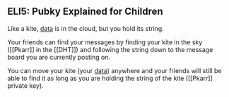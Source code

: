 ## ELI5: Pubky Explained for Children

Like a kite, [data](pubky-core/Data%20Stores.md) is in the cloud, but you hold its string.

Your friends can find your messages by finding your kite in the sky ([[Pkarr]] in the [[DHT]]) and following the string down to the message board you are currently posting on.

You can move your kite (your [data](pubky-core/Data%20Stores.md)) anywhere and your friends will still be able to find it as long as you are holding the string of the kite ([[Pkarr]] private key).
